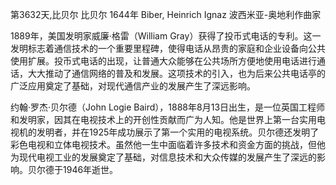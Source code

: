 第3632天,比贝尔
比贝尔 1644年
Biber, Heinrich Ignaz 波西米亚-奥地利作曲家

1889年，美国发明家威廉·格雷（William Gray）获得了投币式电话的专利。这一发明标志着通信技术的一个重要里程碑，使得电话从昂贵的家庭和企业设备向公共使用扩展。投币式电话的出现，让普通大众能够在公共场所方便地使用电话进行通话，大大推动了通信网络的普及和发展。这项技术的引入，也为后来公共电话亭的广泛应用奠定了基础，对现代通信产业的发展产生了深远影响。

约翰·罗杰·贝尔德（John Logie Baird），1888年8月13日出生，是一位英国工程师和发明家，因其在电视技术上的开创性贡献而广为人知。他是世界上第一台实用电视机的发明者，并在1925年成功展示了第一个实用的电视系统。贝尔德还发明了彩色电视和立体电视技术。虽然他一生中面临着许多技术和资金方面的挑战，但他为现代电视工业的发展奠定了基础，对信息技术和大众传媒的发展产生了深远的影响。贝尔德于1946年逝世。